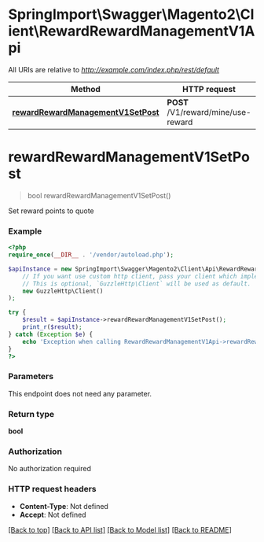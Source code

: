# SpringImport\Swagger\Magento2\Client\RewardRewardManagementV1Api

All URIs are relative to *http://example.com/index.php/rest/default*

Method | HTTP request | Description
------------- | ------------- | -------------
[**rewardRewardManagementV1SetPost**](RewardRewardManagementV1Api.md#rewardRewardManagementV1SetPost) | **POST** /V1/reward/mine/use-reward | 


# **rewardRewardManagementV1SetPost**
> bool rewardRewardManagementV1SetPost()



Set reward points to quote

### Example
```php
<?php
require_once(__DIR__ . '/vendor/autoload.php');

$apiInstance = new SpringImport\Swagger\Magento2\Client\Api\RewardRewardManagementV1Api(
    // If you want use custom http client, pass your client which implements `GuzzleHttp\ClientInterface`.
    // This is optional, `GuzzleHttp\Client` will be used as default.
    new GuzzleHttp\Client()
);

try {
    $result = $apiInstance->rewardRewardManagementV1SetPost();
    print_r($result);
} catch (Exception $e) {
    echo 'Exception when calling RewardRewardManagementV1Api->rewardRewardManagementV1SetPost: ', $e->getMessage(), PHP_EOL;
}
?>
```

### Parameters
This endpoint does not need any parameter.

### Return type

**bool**

### Authorization

No authorization required

### HTTP request headers

 - **Content-Type**: Not defined
 - **Accept**: Not defined

[[Back to top]](#) [[Back to API list]](../../README.md#documentation-for-api-endpoints) [[Back to Model list]](../../README.md#documentation-for-models) [[Back to README]](../../README.md)

